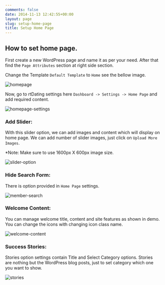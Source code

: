 ```yaml
---
comments: false
date: 2014-11-13 12:42:55+00:00
layout: page
slug: setup-home-page
title: Setup Home Page
---
```


## How to set home page.


First create a new WordPress page and name it as per your need. After that find the `Page Attributes` section at right side section.

Change the Template `Default Template` to `Home` see the bellow image.

![homepage](https://cloud.githubusercontent.com/assets/1140051/5279326/7e21e0f6-7b09-11e4-8160-a043effec90b.png)

Now, go to rtDating settings here `Dashboard -> Settings -> Home Page` and add required content.

![homepage-settings](https://cloud.githubusercontent.com/assets/1140051/5279461/f4bc092a-7b0a-11e4-9a8f-3cdf2b6deb00.png)


### Add Slider:


With this slider option, we can add images and content which will display on home page. We can add number of slider images, just click on `Upload More Images`.

*Note: Make sure to use 1600px X 600px image size.

![slider-option](https://cloud.githubusercontent.com/assets/1140051/5279642/1c3da39e-7b0d-11e4-9ccf-31db27f01aae.png)

### Hide Search Form:

There is option provided in `Home Page` settings.

![member-search](http://docs.rtcamp.com/wp-content/uploads/2014/11/member-search.png)


### Welcome Content:


You can manage welcome title, content and site features as shown in demo. You can change the icons with changing icon class name.

![welcome-content](http://docs.rtcamp.com/wp-content/uploads/2014/11/welcome-content.png)



### Success Stories:


Stories option settings contain Title and Select Category options. Stories are nothing but the WordPress blog posts, just to set category which one you want to show.

![stories](http://docs.rtcamp.com/wp-content/uploads/2014/11/stories1.png)
